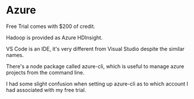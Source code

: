 # Azure

Free Trial comes with $200 of credit.

Hadoop is provided as Azure HDInsight.

VS Code is an IDE, it's very different from Visual Studio
despite the similar names.

There's a node package called azure-cli, which is useful to
manage azure projects from the command line.

I had some slight confusion when setting up azure-cli as to which
account I had associated with my free trial.
